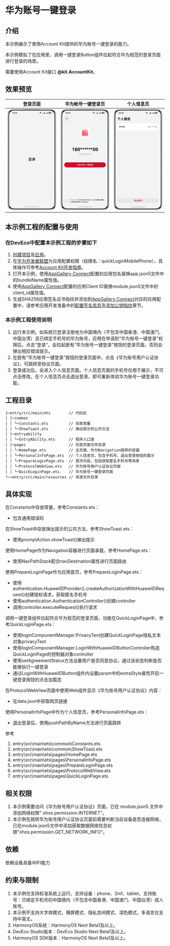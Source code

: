 # 华为账号一键登录

## 介绍

本示例展示了使用Account Kit提供的华为账号一键登录的能力。

本示例模拟了在应用里，调用一键登录Button组件拉起符合华为规范的登录页面进行登录的场景。

需要使用Account Kit接口 **@kit.AccountKit**。

## 效果预览

| **登录页面**                                | **华为帐号一键登录页**                           | **个人信息页**                               |
|-----------------------------------------|-----------------------------------------|-----------------------------------------|
| ![avatar](screenshots/device/img_1.png) | ![avatar](screenshots/device/img_2.png) | ![avatar](screenshots/device/img_3.png) |

## 本示例工程的配置与使用

### 在DevEco中配置本示例工程的步骤如下

1. [创建项目](https://developer.huawei.com/consumer/cn/doc/app/agc-help-createproject-0000001100334664)及[应用](https://developer.huawei.com/consumer/cn/doc/app/agc-help-createharmonyapp-0000001945392297)。
2. 在[华为开发者联盟](https://developer.huawei.com/consumer/cn/)为应用配置权限（权限名：quickLoginMobilePhone），具体操作可参考[Account Kit开发指南](https://developer.huawei.com/consumer/cn/doc/harmonyos-guides/account-config-permissions)。
3. 打开本示例，使用[AppGallery Connect](https://developer.huawei.com/consumer/cn/service/josp/agc/index.html)配置的应用包名替换app.json5文件中的bundleName属性值。 
4. 使用[AppGallery Connect](https://developer.huawei.com/consumer/cn/service/josp/agc/index.html)配置的应用Client ID替换module.json5文件中的client_id属性值。 
5. 生成SHA256应用签名证书指纹并添加到[AppGallery Connect](https://developer.huawei.com/consumer/cn/service/josp/agc/index.html)对应的应用配置中，请参考应用开发准备中的[配置签名信息](https://developer.huawei.com/consumer/cn/doc/harmonyos-guides/application-dev-overview#section42841246144813)及[添加公钥指纹](https://developer.huawei.com/consumer/cn/doc/harmonyos-guides/application-dev-overview#section1726913517284)章节。

### 本示例工程使用说明

1. 运行本示例，如系统已登录注册地为中国境内（不包含中国香港、中国澳门、中国台湾）且已绑定手机号的华为账号，应用在申请到“华为账号一键登录”权限后，点击“登录”，会拉起嵌有“华为账号一键登录”按钮的登录页面，否则会弹出相应错误提示。
2. 在嵌有“华为账号一键登录”按钮的登录页面中，点击《华为账号用户认证协议》，可跳转至协议页面。
3. 登录成功后，会进入个人信息页面。个人信息页面的手机号仅用于展示，不可点击修改。在个人信息页点击退出登录，即可重新体验华为账号一键登录功能。

## 工程目录

```
├─entry/src/main/ets        // 代码区
│ ├─common  
│ │ └─Constants.ets         // 存放常量
│ │ └─ShowToast.ets         // 弹出提示的公共方法
│ ├─entryability  
│ │ └─EntryAbility.ets      // 程序入口类
│ ├─pages                   // 存放页面文件目录
│ │ └─HomePage.ets          // 主页面，作为Navigation跳转的容器
│ │ └─PersonalInfoPage.ets  // 个人信息页，包含手机号、退出登录按钮的展示
│ │ └─PrepareLoginPage.ets  // 首页内容，包括获取匿名手机号等场景 
│ │ └─ProtocolWebView.ets   // 华为账号用户认证协议页面
│ │ └─QuickLoginPage.ets    // 华为账号一键登录页面
└──entry/src/main/resources // 资源文件目录
```

## 具体实现

在Constants中存放常量，参考Constants.ets：
* 包含通用错误码

在ShowToast中存放弹出提示的公共方法，参考ShowToast.ets：
* 使用promptAction.showToast()弹出提示

使用HomePage作为Navigation容器进行页面承载，参考HomePage.ets：
* 使用NavPathStack配合navDestination属性进行页面路由

使用PrepareLoginPage作为应用首页，参考PrepareLoginPage.ets：
* 使用authentication.HuaweiIDProvider().createAuthorizationWithHuaweiIDRequest()创建授权请求，获取匿名手机号
* 使用authentication.AuthenticationController()创建controller
* 调用controller.executeRequest()执行请求

调用一键登录组件拉起符合华为规范的登录页面，功能在QuickLoginPage中，参考QuickLoginPage.ets：
* 使用loginComponentManager.PrivacyText创建QuickLoginPage隐私文本对象privacyText
* 使用loginComponentManager.LoginWithHuaweiIDButtonController构造QuickLoginPage的控制器对象controller
* 使用setAgreementStatus方法设置用户是否同意协议，通过该状态判断是否能够执行一键登录
* 通过LoginWithHuaweiIDButton组件内设置param中的extraStyle属性开启一键登录按钮的点击加载态

在ProtocolWebView页面中使用Web组件显示《华为账号用户认证协议》内容：
* 在data.json中获取网页链接

使用PersonalInfoPage中作为个人信息页，参考PersonalInfoPage.ets：
* 退出登录后，使用pushPathByName方法进行页面跳转

参考
1. entry\src\main\ets\common\Constants.ets
2. entry\src\main\ets\common\ShowToast.ets
3. entry\src\main\ets\pages\HomePage.ets
4. entry\src\main\ets\pages\PersonalInfoPage.ets
5. entry\src\main\ets\pages\PrepareLoginPage.ets
6. entry\src\main\ets\pages\ProtocolWebView.ets
7. entry\src\main\ets\pages\QuickLoginPage.ets

## 相关权限

1. 本示例需要访问《华为账号用户认证协议》页面，已在 module.json5 文件中添加网络权限" ohos.permission.INTERNET"。
2. 本示例在跳转华为账号用户认证协议页面前需要判断当前设备是否连接网络，已在module.json5文件中添加获取数据网络信息权限"ohos.permission.GET_NETWORK_INFO"。

## 依赖

依赖设备具备WIFI能力

## 约束与限制

1. 本示例仅支持标准系统上运行，支持设备：phone、2in1、tablet，支持账号：已绑定手机号的中国境内（不包含中国香港、中国澳门、中国台湾）成人账号。
2. 本示例不支持大字体模式、横屏模式、隐私空间模式、深色模式，多语言仅支持中英文。
3. HarmonyOS系统：HarmonyOS Next Beta1及以上。
4. DevEco Studio版本：DevEco Studio Next Beta1及以上。
5. HarmonyOS SDK版本：HarmonyOS Next Beta1及以上。 
